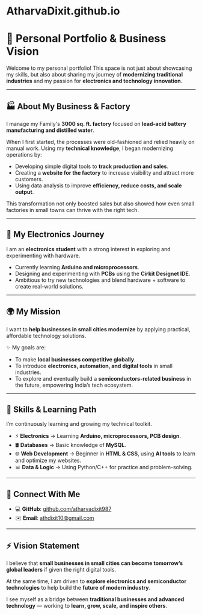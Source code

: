 # AtharvaDixit.github.io
# 🌌 Personal Portfolio & Business Vision  

Welcome to my personal portfolio! This space is not just about showcasing my skills, but also about sharing my journey of **modernizing traditional industries** and my passion for **electronics and technology innovation**.  

---

## 🏭 About My Business & Factory  
I manage my Family's **3000 sq. ft. factory** focused on **lead-acid battery manufacturing and distilled water**.  

When I first started, the processes were old-fashioned and relied heavily on manual work. Using my **technical knowledge**, I began modernizing operations by:  
- Developing simple digital tools to **track production and sales**.  
- Creating a **website for the factory** to increase visibility and attract more customers.  
- Using data analysis to improve **efficiency, reduce costs, and scale output**.  

This transformation not only boosted sales but also showed how even small factories in small towns can thrive with the right tech.  

---

## 📡 My Electronics Journey  
I am an **electronics student** with a strong interest in exploring and experimenting with hardware.  

- Currently learning **Arduino and microprocessors**.  
- Designing and experimenting with **PCBs** using the **Cirkit Designet IDE**.  
- Ambitious to try new technologies and blend hardware + software to create real-world solutions.  

---

## 🌍 My Mission  
I want to **help businesses in small cities modernize** by applying practical, affordable technology solutions.  

✨ My goals are:  
- To make **local businesses competitive globally**.  
- To introduce **electronics, automation, and digital tools** in small industries.  
- To explore and eventually build a **semiconductors-related business** in the future, empowering India’s tech ecosystem.  

---

## 🚀 Skills & Learning Path  
I’m continuously learning and growing my technical toolkit.  
  
- ⚡ **Electronics** → Learning **Arduino, microprocessors, PCB design**.  
- 🛢️ **Databases** → Basic knowledge of **MySQL**.  
- 🌐 **Web Development** → Beginner in **HTML & CSS**, using **AI tools** to learn and optimize my websites.  
- 📊 **Data & Logic** → Using Python/C++ for practice and problem-solving.  

---

## 🔗 Connect With Me  
- 💻 **GitHub**: [github.com/atharvadixit987](https://github.com/AtharvaDixit.github.io)  
- ✉️ **Email**: athdixit10@gmail.com  

---

## ⚡ Vision Statement  
I believe that **small businesses in small cities can become tomorrow’s global leaders** if given the right digital tools.  

At the same time, I am driven to **explore electronics and semiconductor technologies** to help build the **future of modern industry**.  

I see myself as a bridge between **traditional businesses and advanced technology** — working to **learn, grow, scale, and inspire others**.  
